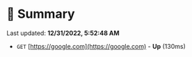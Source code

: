 # 📖 Summary
Last updated: **12/31/2022, 5:52:48 AM**

- `GET` [https://google.com](https://google.com) - **Up** (130ms)
